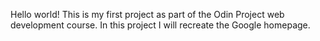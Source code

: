 Hello world! This is my first project as part of the Odin Project web development course. In this project I will recreate the Google homepage.